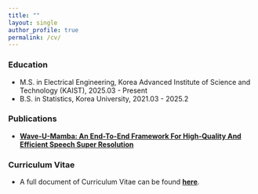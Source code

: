 ```yaml
---
title: ""
layout: single
author_profile: true
permalink: /cv/
---
```


### Education
* M.S. in Electrical Engineering, Korea Advanced Institute of Science and Technology (KAIST), 2025.03 - Present
* B.S. in Statistics, Korea University, 2021.03 - 2025.2
  


### Publications
- **[Wave-U-Mamba: An End-To-End Framework For High-Quality And Efficient Speech Super Resolution](https://arxiv.org/abs/2409.09337)**
  
### Curriculum Vitae
- A full document of Curriculum Vitae can be found **[here](https://drive.google.com/file/d/1Kz-yXB_2eWoRmzAj8sWVlJxb-2N9uXM2/view?usp=drive_link)**.
